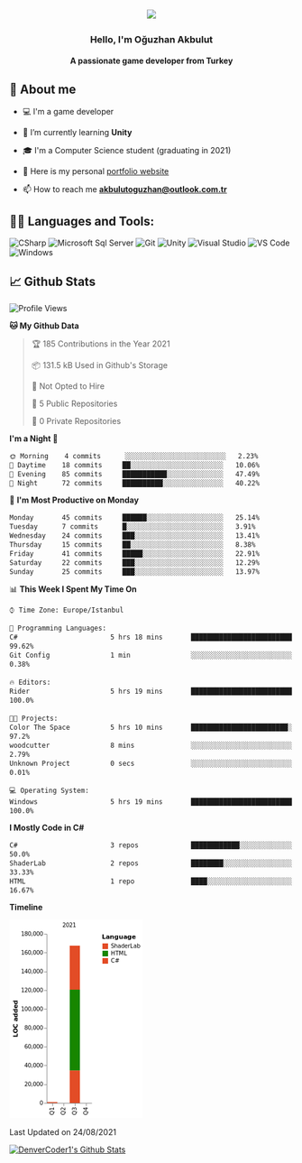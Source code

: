<h3 align="center"><img width="30%" src="https://i.ibb.co/X8Kzg5W/playing-music-bro.png"></h3>

<h3 align="center">Hello, I'm Oğuzhan Akbulut</h3>
<h4 align="center">A passionate game developer from Turkey</h3>

## 📖 About me

- :computer: I'm a game developer

- 🌱 I’m currently learning **Unity**

- 🎓 I'm a Computer Science student (graduating in 2021)

- 📝 Here is my personal [portfolio website](https://akbulutoguzhan.github.io/)

- 📫 How to reach me **akbulutoguzhan@outlook.com.tr**


## 👨‍💻 Languages and Tools:

![CSharp](https://img.shields.io/badge/-C%20Sharp-239120?logo=C-sharp&style=flat-square)
![Microsoft Sql Server](https://img.shields.io/badge/-Sql%20Server-CC2927?style=flat-square&logo=microsoft-sql-server&logoColor=ffffff)
![Git](https://img.shields.io/badge/-Git-%23F05032?style=flat-square&logo=git&logoColor=%23ffffff)
![Unity](https://img.shields.io/badge/-Unity-000000?logo=Unity&style=flat-square)
![Visual Studio](https://img.shields.io/badge/-Visual%20Studio-5C2D91?logo=Visual-Studio&style=flat-square)
![VS Code](http://img.shields.io/badge/-VS%20Code-007ACC?style=flat-square&logo=visual-studio-code&logoColor=ffffff)
![Windows](http://img.shields.io/badge/-Windows-0078D6?style=flat-square&logo=windows&logoColor=ffffff)

## 📈 Github Stats

<!--START_SECTION:waka-->
![Profile Views](http://img.shields.io/badge/Profile%20Views-0-blue)

**🐱 My Github Data** 

> 🏆 185 Contributions in the Year 2021
 > 
> 📦 131.5 kB Used in Github's Storage 
 > 
> 🚫 Not Opted to Hire
 > 
> 📜 5 Public Repositories 
 > 
> 🔑 0 Private Repositories  
 > 
**I'm a Night 🦉** 

```text
🌞 Morning    4 commits      ░░░░░░░░░░░░░░░░░░░░░░░░░   2.23% 
🌆 Daytime    18 commits     ██░░░░░░░░░░░░░░░░░░░░░░░   10.06% 
🌃 Evening    85 commits     ███████████░░░░░░░░░░░░░░   47.49% 
🌙 Night      72 commits     ██████████░░░░░░░░░░░░░░░   40.22%

```
📅 **I'm Most Productive on Monday** 

```text
Monday       45 commits     ██████░░░░░░░░░░░░░░░░░░░   25.14% 
Tuesday      7 commits      █░░░░░░░░░░░░░░░░░░░░░░░░   3.91% 
Wednesday    24 commits     ███░░░░░░░░░░░░░░░░░░░░░░   13.41% 
Thursday     15 commits     ██░░░░░░░░░░░░░░░░░░░░░░░   8.38% 
Friday       41 commits     █████░░░░░░░░░░░░░░░░░░░░   22.91% 
Saturday     22 commits     ███░░░░░░░░░░░░░░░░░░░░░░   12.29% 
Sunday       25 commits     ███░░░░░░░░░░░░░░░░░░░░░░   13.97%

```


📊 **This Week I Spent My Time On** 

```text
⌚︎ Time Zone: Europe/Istanbul

💬 Programming Languages: 
C#                       5 hrs 18 mins       █████████████████████████   99.62% 
Git Config               1 min               ░░░░░░░░░░░░░░░░░░░░░░░░░   0.38%

🔥 Editors: 
Rider                    5 hrs 19 mins       █████████████████████████   100.0%

🐱‍💻 Projects: 
Color The Space          5 hrs 10 mins       ████████████████████████░   97.2% 
woodcutter               8 mins              ░░░░░░░░░░░░░░░░░░░░░░░░░   2.79% 
Unknown Project          0 secs              ░░░░░░░░░░░░░░░░░░░░░░░░░   0.01%

💻 Operating System: 
Windows                  5 hrs 19 mins       █████████████████████████   100.0%

```

**I Mostly Code in C#** 

```text
C#                       3 repos             ████████████░░░░░░░░░░░░░   50.0% 
ShaderLab                2 repos             ████████░░░░░░░░░░░░░░░░░   33.33% 
HTML                     1 repo              ████░░░░░░░░░░░░░░░░░░░░░   16.67%

```


**Timeline**

![Chart not found](https://raw.githubusercontent.com/akbulutoguzhan/akbulutoguzhan/main/charts/bar_graph.png) 


 Last Updated on 24/08/2021
<!--END_SECTION:waka-->

<!-- https://github.com/anuraghazra/github-readme-stats -->
<a href="https://github.com/anuraghazra/github-readme-stats"><img alt="DenverCoder1's Github Stats" src="https://github-readme-stats.vercel.app/api?username=akbulutoguzhan&show_icons=true&count_private=true&hide=" /></a>
<!--START_SECTION:activity-->

